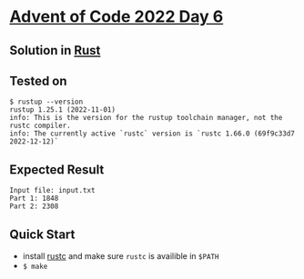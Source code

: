 # [Advent of Code 2022 Day 6](https://adventofcode.com/2022/day/6) 
## Solution in [Rust](https://www.rust-lang.org/)

## Tested on 

```console
$ rustup --version
rustup 1.25.1 (2022-11-01)
info: This is the version for the rustup toolchain manager, not the rustc compiler.
info: The currently active `rustc` version is `rustc 1.66.0 (69f9c33d7 2022-12-12)`
```

## Expected Result

```console
Input file: input.txt
Part 1: 1848
Part 2: 2308
```

## Quick Start
- install [rustc](https://www.rust-lang.org/tools/install) and make sure `rustc` is availible in `$PATH`
- `$ make`
